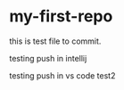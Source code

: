 # my-first-repo

this is test file to commit.

testing push in intellij

testing push in vs code
test2